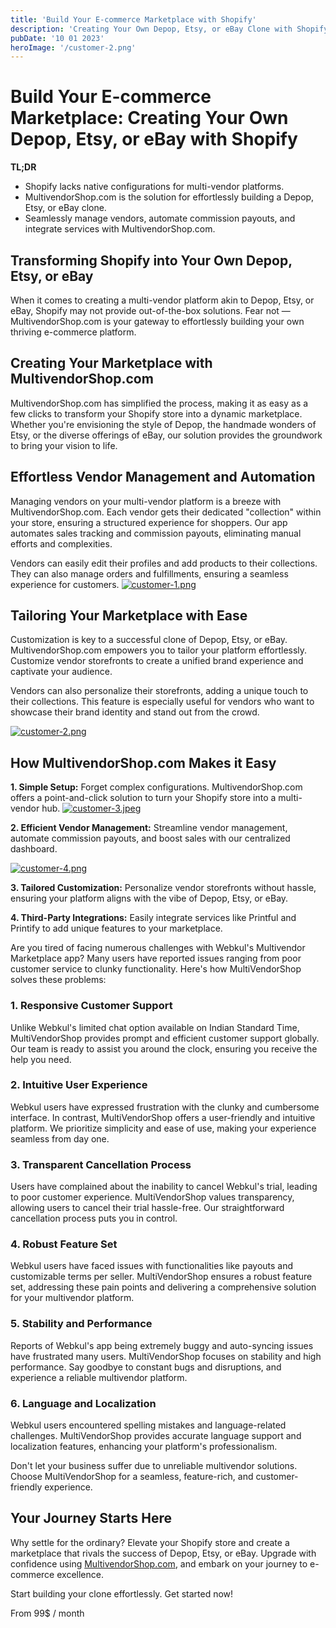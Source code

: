 ```yaml
---
title: 'Build Your E-commerce Marketplace with Shopify'
description: 'Creating Your Own Depop, Etsy, or eBay Clone with Shopify'
pubDate: '10 01 2023'
heroImage: '/customer-2.png'
---
```

# Build Your E-commerce Marketplace: Creating Your Own Depop, Etsy, or eBay with Shopify

**TL;DR**

- Shopify lacks native configurations for multi-vendor platforms.
- MultivendorShop.com is the solution for effortlessly building a Depop, Etsy, or eBay clone.
- Seamlessly manage vendors, automate commission payouts, and integrate services with MultivendorShop.com.

## Transforming Shopify into Your Own Depop, Etsy, or eBay

When it comes to creating a multi-vendor platform akin to Depop, Etsy, or eBay, Shopify may not provide out-of-the-box solutions. Fear not — MultivendorShop.com is your gateway to effortlessly building your own thriving e-commerce platform.

## Creating Your Marketplace with MultivendorShop.com

MultivendorShop.com has simplified the process, making it as easy as a few clicks to transform your Shopify store into a dynamic marketplace. Whether you're envisioning the style of Depop, the handmade wonders of Etsy, or the diverse offerings of eBay, our solution provides the groundwork to bring your vision to life.

## Effortless Vendor Management and Automation

Managing vendors on your multi-vendor platform is a breeze with MultivendorShop.com. Each vendor gets their dedicated "collection" within your store, ensuring a structured experience for shoppers. Our app automates sales tracking and commission payouts, eliminating manual efforts and complexities.

Vendors can easily edit their profiles and add products to their collections. They can also manage orders and fulfillments, ensuring a seamless experience for customers.
[![customer-1.png](/customer-1.png)](https://multivendorshop.com)

## Tailoring Your Marketplace with Ease

Customization is key to a successful clone of Depop, Etsy, or eBay. MultivendorShop.com empowers you to tailor your platform effortlessly. Customize vendor storefronts to create a unified brand experience and captivate your audience.

Vendors can also personalize their storefronts, adding a unique touch to their collections. This feature is especially useful for vendors who want to showcase their brand identity and stand out from the crowd.

[![customer-2.png](/customer-2.png)](https://multivendorshop.com)

## How MultivendorShop.com Makes it Easy

**1. Simple Setup:** Forget complex configurations. MultivendorShop.com offers a point-and-click solution to turn your Shopify store into a multi-vendor hub.
[![customer-3.jpeg](/customer-3.jpeg)](https://multivendorshop.com)

**2. Efficient Vendor Management:** Streamline vendor management, automate commission payouts, and boost sales with our centralized dashboard.

[![customer-4.png](/customer-4.png)](https://multivendorshop.com)


**3. Tailored Customization:** Personalize vendor storefronts without hassle, ensuring your platform aligns with the vibe of Depop, Etsy, or eBay.

**4. Third-Party Integrations:** Easily integrate services like Printful and Printify to add unique features to your marketplace.

Are you tired of facing numerous challenges with Webkul's Multivendor Marketplace app? Many users have reported issues ranging from poor customer service to clunky functionality. Here's how MultiVendorShop solves these problems:

### 1. Responsive Customer Support
Unlike Webkul's limited chat option available on Indian Standard Time, MultiVendorShop provides prompt and efficient customer support globally. Our team is ready to assist you around the clock, ensuring you receive the help you need.

### 2. Intuitive User Experience
Webkul users have expressed frustration with the clunky and cumbersome interface. In contrast, MultiVendorShop offers a user-friendly and intuitive platform. We prioritize simplicity and ease of use, making your experience seamless from day one.

### 3. Transparent Cancellation Process
Users have complained about the inability to cancel Webkul's trial, leading to poor customer experience. MultiVendorShop values transparency, allowing users to cancel their trial hassle-free. Our straightforward cancellation process puts you in control.

### 4. Robust Feature Set
Webkul users have faced issues with functionalities like payouts and customizable terms per seller. MultiVendorShop ensures a robust feature set, addressing these pain points and delivering a comprehensive solution for your multivendor platform.

### 5. Stability and Performance
Reports of Webkul's app being extremely buggy and auto-syncing issues have frustrated many users. MultiVendorShop focuses on stability and high performance. Say goodbye to constant bugs and disruptions, and experience a reliable multivendor platform.

### 6. Language and Localization
Webkul users encountered spelling mistakes and language-related challenges. MultiVendorShop provides accurate language support and localization features, enhancing your platform's professionalism.

Don't let your business suffer due to unreliable multivendor solutions. Choose MultiVendorShop for a seamless, feature-rich, and customer-friendly experience.

## Your Journey Starts Here

Why settle for the ordinary? Elevate your Shopify store and create a marketplace that rivals the success of Depop, Etsy, or eBay. Upgrade with confidence using [MultivendorShop.com](https://multivendorshop.com), and embark on your journey to e-commerce excellence.

Start building your clone effortlessly. Get started now!

From 99$ / month
